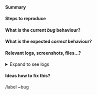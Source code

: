 <!-- One-sentence description of what kind of bug you encountered -->

#### Summary
<!-- Summarise the encountered bug concisely -->


#### Steps to reproduce
<!-- How can this be reproduced? If you can, point to specific files/configurations where the bug occurs. -->


#### What is the current _bug_ behaviour?
<!-- More about the behaviour of the bug -->


#### What is the expected _correct_ behaviour?
<!-- Which behaviour would you have expected? -->


#### Relevant logs, screenshots, files...?
<!-- Anything else that helps reproducing the bug should go here. -->

<!-- Put very long log outputs within the <pre></pre> tags below -->
<!-- If this doesn't apply, delete the whole <details></details> block -->
<details>
<summary>Expand to see logs</summary>
<pre>

</pre>
</details>


#### Ideas how to fix this?
<!-- Add them here, if you have any. -->

/label ~bug

